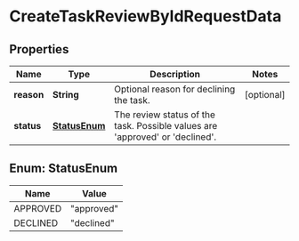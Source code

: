 

# CreateTaskReviewByIdRequestData


## Properties

| Name | Type | Description | Notes |
|------------ | ------------- | ------------- | -------------|
|**reason** | **String** | Optional reason for declining the task. |  [optional] |
|**status** | [**StatusEnum**](#StatusEnum) | The review status of the task. Possible values are &#39;approved&#39; or &#39;declined&#39;. |  |



## Enum: StatusEnum

| Name | Value |
|---- | -----|
| APPROVED | &quot;approved&quot; |
| DECLINED | &quot;declined&quot; |



